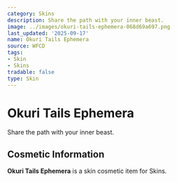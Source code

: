 ```yaml
---
category: Skins
description: Share the path with your inner beast.
image: ../images/okuri-tails-ephemera-068d69a697.png
last_updated: '2025-09-17'
name: Okuri Tails Ephemera
source: WFCD
tags:
- Skin
- Skins
tradable: false
type: Skin
---
```


# Okuri Tails Ephemera

Share the path with your inner beast.

## Cosmetic Information

**Okuri Tails Ephemera** is a skin cosmetic item for Skins.

